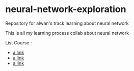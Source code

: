 # neural-network-exploration
Repository for alwan's track learning about neural network

This is all my learning process collab about neural network

List Course :
- [a link](https://www.udemy.com/course/deeplearning_x/)
- [a link](https://www.udemy.com/course/deeplearning/)
- [a link](https://www.udemy.com/course/machine-learning-data-science-foundations-masterclass/)
